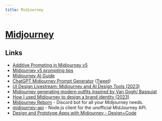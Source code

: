 ```yaml
---
title: Midjourney
---
```


# [Midjourney](https://www.midjourney.com/home/)

## Links

- [Additive Prompting in Midjourney v5](https://twitter.com/nickfloats/status/1645522764084772875)
- [Midjourney v5 prompting tips](https://twitter.com/nickfloats/status/1645639748575428611)
- [Midjourney AI Guide](https://enchanting-trader-463.notion.site/Midjourney-AI-Guide-41eca43809dd4d8fa676e648436fc29c)
- [ChatGPT Midjourney Prompt Generator](https://gist.github.com/ubuwaits/395e8626697bc56ae2d0a6c74a3de89f) ([Tweet](https://twitter.com/ubuwaits/status/1650177607504101377))
- [UI Design Livestream: Midjourney and AI Design Tools (2023)](https://www.youtube.com/watch?v=5KnFHHGK80E)
- [Midjourney generating modern outfits inspired by Van Gogh/ Basquiat](https://twitter.com/emollick/status/1653827161223213056)
- [How I used Midjourney to design a brand identity (2023)](https://uxdesign.cc/how-i-used-midjourney-to-design-a-brand-identity-394cf9ddaeed)
- [Midjourney Reborn](https://github.com/oelin/midjourney-reborn) - Discord bot for all your Midjourney needs.
- [midjourney-api](https://github.com/erictik/midjourney-api) - Node.js client for the unofficial MidJourney API.
- [Design and Prototype Apps with Midjourney - Design+Code](https://designcode.io/midjourney)
